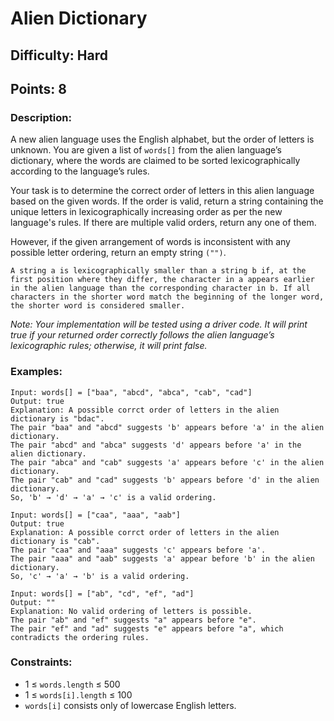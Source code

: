 # Alien Dictionary
## Difficulty: Hard
## Points: 8
### Description:
A new alien language uses the English alphabet, but the order of letters is unknown. You are given a list of `words[]` from the alien language’s dictionary, where the words are claimed to be sorted lexicographically according to the language’s rules.

Your task is to determine the correct order of letters in this alien language based on the given words. If the order is valid, return a string containing the unique letters in lexicographically increasing order as per the new language's rules. If there are multiple valid orders, return any one of them.

However, if the given arrangement of words is inconsistent with any possible letter ordering, return an empty string `("")`.

    A string a is lexicographically smaller than a string b if, at the first position where they differ, the character in a appears earlier in the alien language than the corresponding character in b. If all characters in the shorter word match the beginning of the longer word, the shorter word is considered smaller.

*Note: Your implementation will be tested using a driver code. It will print true if your returned order correctly follows the alien language’s lexicographic rules; otherwise, it will print false.*

### Examples:
```
Input: words[] = ["baa", "abcd", "abca", "cab", "cad"]
Output: true
Explanation: A possible corrct order of letters in the alien dictionary is "bdac".
The pair "baa" and "abcd" suggests 'b' appears before 'a' in the alien dictionary.
The pair "abcd" and "abca" suggests 'd' appears before 'a' in the alien dictionary.
The pair "abca" and "cab" suggests 'a' appears before 'c' in the alien dictionary.
The pair "cab" and "cad" suggests 'b' appears before 'd' in the alien dictionary.
So, 'b' → 'd' → 'a' → 'c' is a valid ordering.
```
```
Input: words[] = ["caa", "aaa", "aab"]
Output: true
Explanation: A possible corrct order of letters in the alien dictionary is "cab".
The pair "caa" and "aaa" suggests 'c' appears before 'a'.
The pair "aaa" and "aab" suggests 'a' appear before 'b' in the alien dictionary. 
So, 'c' → 'a' → 'b' is a valid ordering.
```
```
Input: words[] = ["ab", "cd", "ef", "ad"]
Output: ""
Explanation: No valid ordering of letters is possible.
The pair "ab" and "ef" suggests "a" appears before "e".
The pair "ef" and "ad" suggests "e" appears before "a", which contradicts the ordering rules.
```

### Constraints:
- 1 ≤ `words.length` ≤ 500
- 1 ≤ `words[i].length` ≤ 100
- `words[i]` consists only of lowercase English letters.